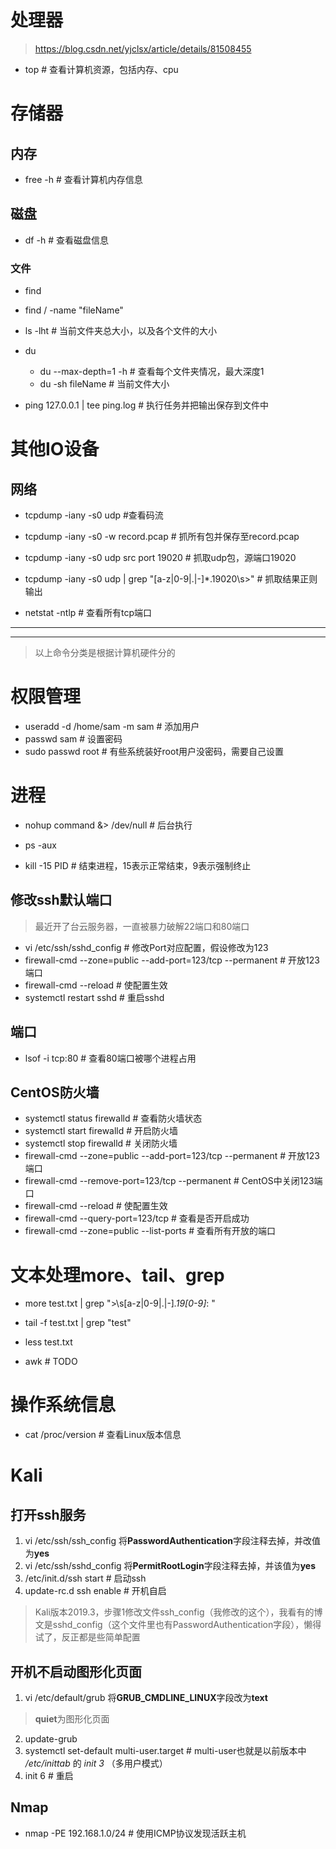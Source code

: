 # 处理器
> https://blog.csdn.net/yjclsx/article/details/81508455  

- top # 查看计算机资源，包括内存、cpu

# 存储器
## 内存
- free -h # 查看计算机内存信息

## 磁盘
- df -h # 查看磁盘信息

### 文件
- find
 - find / -name "fileName"

- ls -lht # 当前文件夹总大小，以及各个文件的大小

- du
  - du --max-depth=1 -h # 查看每个文件夹情况，最大深度1
  - du -sh fileName # 当前文件大小

- ping 127.0.0.1 | tee ping.log # 执行任务并把输出保存到文件中

# 其他IO设备
## 网络
- tcpdump -iany -s0 udp #查看码流
- tcpdump -iany -s0 -w record.pcap # 抓所有包并保存至record.pcap
- tcpdump -iany -s0 udp src port 19020 # 抓取udp包，源端口19020
- tcpdump -iany -s0 udp | grep "[a-z|0-9|.|-]*\.19020\s>" # 抓取结果正则输出

- netstat -ntlp # 查看所有tcp端口

***
***
> 以上命令分类是根据计算机硬件分的
# 权限管理
- useradd -d /home/sam -m sam # 添加用户
- passwd sam # 设置密码
- sudo passwd root # 有些系统装好root用户没密码，需要自己设置

# 进程
- nohup command &> /dev/null # 后台执行

- ps -aux

- kill -15 PID # 结束进程，15表示正常结束，9表示强制终止

## 修改ssh默认端口
> 最近开了台云服务器，一直被暴力破解22端口和80端口
- vi /etc/ssh/sshd_config # 修改Port对应配置，假设修改为123
- firewall-cmd --zone=public --add-port=123/tcp --permanent # 开放123端口
- firewall-cmd --reload # 使配置生效
- systemctl restart sshd # 重启sshd

## 端口
- lsof -i tcp:80 # 查看80端口被哪个进程占用

## CentOS防火墙
- systemctl status firewalld # 查看防火墙状态
- systemctl start firewalld # 开启防火墙
- systemctl stop firewalld # 关闭防火墙
- firewall-cmd --zone=public --add-port=123/tcp --permanent # 开放123端口
- firewall-cmd --remove-port=123/tcp --permanent # CentOS中关闭123端口
- firewall-cmd --reload # 使配置生效
- firewall-cmd --query-port=123/tcp # 查看是否开启成功
- firewall-cmd --zone=public --list-ports # 查看所有开放的端口

# 文本处理more、tail、grep

- more test.txt | grep ">\s[a-z|0-9|.|-]*\.19[0-9]*: "

- tail -f test.txt | grep "test"

- less test.txt

- awk # TODO

# 操作系统信息
- cat /proc/version # 查看Linux版本信息

# Kali
## 打开ssh服务
1. vi /etc/ssh/ssh_config
将**PasswordAuthentication**字段注释去掉，并改值为**yes**
2. vi /etc/ssh/sshd_config
将**PermitRootLogin**字段注释去掉，并该值为**yes**
3. /etc/init.d/ssh start # 启动ssh
4. update-rc.d ssh enable  # 开机自启
> Kali版本2019.3，步骤1修改文件ssh_config（我修改的这个），我看有的博文是sshd_config（这个文件里也有PasswordAuthentication字段），懒得试了，反正都是些简单配置

## 开机不启动图形化页面
1. vi /etc/default/grub
将**GRUB_CMDLINE_LINUX**字段改为**text**
> **quiet**为图形化页面
2. update-grub
3. systemctl set-default multi-user.target # multi-user也就是以前版本中 */etc/inittab* 的 *init 3* （多用户模式）
4. init 6 # 重启

## Nmap
- nmap -PE 192.168.1.0/24 # 使用ICMP协议发现活跃主机